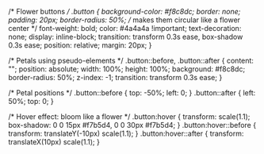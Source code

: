 /* Flower buttons */
.button {
    background-color: #f8c8dc;
    border: none;
    padding: 20px;
    border-radius: 50%; /* makes them circular like a flower center */
    font-weight: bold;
    color: #4a4a4a !important;
    text-decoration: none;
    display: inline-block;
    transition: transform 0.3s ease, box-shadow 0.3s ease;
    position: relative;
    margin: 20px;
}

/* Petals using pseudo-elements */
.button::before, .button::after {
    content: "";
    position: absolute;
    width: 100%;
    height: 100%;
    background: #f8c8dc;
    border-radius: 50%;
    z-index: -1;
    transition: transform 0.3s ease;
}

/* Petal positions */
.button::before {
    top: -50%;
    left: 0;
}
.button::after {
    left: 50%;
    top: 0;
}

/* Hover effect: bloom like a flower */
.button:hover {
    transform: scale(1.1);
    box-shadow: 0 0 15px #f7b5d4, 0 0 30px #f7b5d4;
}
.button:hover::before {
    transform: translateY(-10px) scale(1.1);
}
.button:hover::after {
    transform: translateX(10px) scale(1.1);
}
